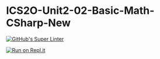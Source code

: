 # ICS2O-Unit2-02-Basic-Math-CSharp-New

[![GitHub's Super Linter](https://github.com/jaejun-lee06/ICS2O-Unit2-02-Basic-Math-CSharp-New/workflows/GitHub's%20Super%20Linter/badge.svg)](https://github.com/jaejun-lee06/ICS2O-Unit2-02-Basic-Math-CSharp-New/actions)


[![Run on Repl.it](https://repl.it/badge/github/jaejun-lee06/ICS2O-Unit2-02-Basic-Math-CSharp-New)](https://repl.it/github/jaejun-lee06/ICS2O-Unit2-02-Basic-Math-CSharp-New)
